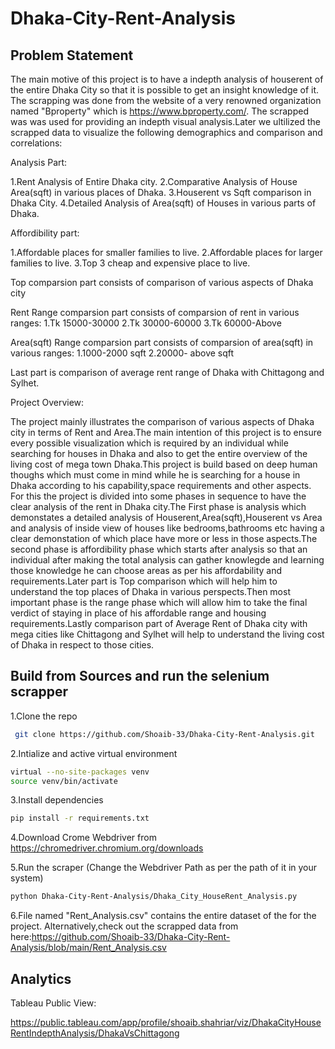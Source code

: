 # Dhaka-City-Rent-Analysis
## Problem Statement
The main motive of this project is to have a indepth analysis of houserent of the entire Dhaka City so that it is possible to get an insight knowledge of it.
The scrapping was done from the website of a very renowned organization named "Bproperty" which is  https://www.bproperty.com/. The scrapped was was used for providing an indepth visual analysis.Later we ultilized the scrapped data to visualize the following demographics and comparison and correlations:

Analysis Part:

1.Rent Analysis of Entire Dhaka city.
2.Comparative Analysis of House Area(sqft)  in various places of Dhaka.
3.Houserent vs Sqft comparison in Dhaka City.
4.Detailed Analysis of Area(sqft) of Houses in various parts of Dhaka.

Affordibility part:

1.Affordable places for smaller families to live.
2.Affordable places for larger families to live.
3.Top 3 cheap and expensive place to live.

Top comparsion part consists of comparison of various aspects of Dhaka city 

Rent Range comparsion part consists of comparsion of rent in various ranges:
1.Tk 15000-30000
2.Tk 30000-60000
3.Tk 60000-Above

Area(sqft) Range comparsion part consists of comparsion of area(sqft) in various ranges:
1.1000-2000 sqft
2.20000- above sqft

Last part is comparison of average rent range of Dhaka with Chittagong and Sylhet.


Project Overview:

The project mainly illustrates the comparison of various aspects of Dhaka city in terms of Rent and Area.The main intention of this project is to ensure every possible visualization which is required by an individual while searching for houses in Dhaka and also to get the entire overview of the living cost of mega town Dhaka.This project is build based on deep human thoughs which must come in mind while he is searching for a house in Dhaka according to his capability,space requirements and other aspects. For this the project is divided into some phases in sequence to have the clear analysis of the rent in Dhaka city.The First phase is analysis which demonstates a detailed analysis of Houserent,Area(sqft),Houserent vs Area and analysis of inside view of houses like bedrooms,bathrooms etc having a clear demonstation of which place have more or less in those aspects.The second phase is affordibility phase which starts after analysis so that an individual after making the total analysis can gather knowlegde and learning those knowledge he can choose areas as per his affordability and requirements.Later part is Top comparison which will help him to understand the top places of Dhaka in various perspects.Then most important phase is the range phase which will allow him to take the final verdict of staying in place of his affordable range and housing requirements.Lastly comparison part of Average Rent of Dhaka city with mega cities like Chittagong and Sylhet will help to understand the living cost of Dhaka in respect to those cities.



## Build from Sources and run the selenium scrapper
1.Clone the repo
  ```bash
   git clone https://github.com/Shoaib-33/Dhaka-City-Rent-Analysis.git
   ```
2.Intialize and active virtual environment
   ```bash
   virtual --no-site-packages venv
   source venv/bin/activate
   ```
3.Install dependencies
   ```bash
   pip install -r requirements.txt
   ```
4.Download Crome Webdriver from https://chromedriver.chromium.org/downloads

5.Run the scraper (Change the Webdriver Path as per the path of it in your system)
  ```bash
python Dhaka-City-Rent-Analysis/Dhaka_City_HouseRent_Analysis.py
  ```
6.File named "Rent_Analysis.csv" contains the entire dataset of the for the project.
Alternatively,check out the scrapped data from here:https://github.com/Shoaib-33/Dhaka-City-Rent-Analysis/blob/main/Rent_Analysis.csv

## Analytics  
Tableau Public View: 

https://public.tableau.com/app/profile/shoaib.shahriar/viz/DhakaCityHouseRentIndepthAnalysis/DhakaVsChittagong
